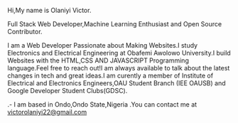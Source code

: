 Hi,My name is Olaniyi Victor.

Full Stack Web Developer,Machine Learning Enthusiast and Open Source Contributor.

I am a Web Developer Passionate about Making Websites.I study Electronics and Electrical Engineering at Obafemi Awolowo University.I build Websites with the HTML,CSS AND JAVASCRIPT Programming language.Feel free to reach out!I am always available to talk about the latest changes in tech and great ideas.I am curently a member of Institute of Electrical and Electronics Engineers,OAU  Student Branch (IEE OAUSB) and Google Developer Student Clubs(GDSC).

.- I am based in Ondo,Ondo State,Nigeria
.You can contact me at victorolaniyi22@gmail.com
